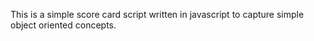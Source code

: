This is a simple score card script written in javascript to capture simple object oriented concepts.
